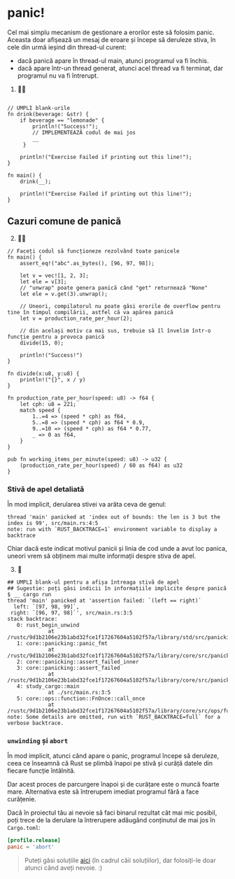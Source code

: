 # panic!
Cel mai simplu mecanism de gestionare a erorilor este să folosim panic. Aceasta doar afișează un mesaj de eroare și începe să deruleze stiva, în cele din urmă ieșind din thread-ul curent:

- dacă panică apare în thread-ul main, atunci programul va fi închis.
- dacă apare într-un thread generat, atunci acel thread va fi terminat, dar programul nu va fi întrerupt.


1. 🌟🌟
```rust,editable

// UMPLI blank-urile
fn drink(beverage: &str) {
    if beverage == "lemonade" {
        println!("Success!");
        // IMPLEMENTEAZĂ codul de mai jos
        __
     }

    println!("Exercise Failed if printing out this line!");
}

fn main() {
    drink(__);

    println!("Exercise Failed if printing out this line!");
}
```

## Cazuri comune de panică
2. 🌟🌟
```rust,editable
// Faceți codul să funcționeze rezolvând toate panicele
fn main() {
    assert_eq!("abc".as_bytes(), [96, 97, 98]);

    let v = vec![1, 2, 3];
    let ele = v[3];
    // "unwrap" poate genera panică când "get" returnează "None"
    let ele = v.get(3).unwrap();

    // Uneori, compilatorul nu poate găsi erorile de overflow pentru tine în timpul compilării, astfel că va apărea panică
    let v = production_rate_per_hour(2);

    // din același motiv ca mai sus, trebuie să îl învelim într-o funcție pentru a provoca panică
    divide(15, 0);

    println!("Success!")
}

fn divide(x:u8, y:u8) {
    println!("{}", x / y)
}

fn production_rate_per_hour(speed: u8) -> f64 {
    let cph: u8 = 221;
    match speed {
        1..=4 => (speed * cph) as f64,
        5..=8 => (speed * cph) as f64 * 0.9,
        9..=10 => (speed * cph) as f64 * 0.77,
        _ => 0 as f64,
    }
}

pub fn working_items_per_minute(speed: u8) -> u32 {
    (production_rate_per_hour(speed) / 60 as f64) as u32
}
```

### Stivă de apel detaliată
În mod implicit, derularea stivei va arăta ceva de genul:
```shell
thread 'main' panicked at 'index out of bounds: the len is 3 but the index is 99', src/main.rs:4:5
note: run with `RUST_BACKTRACE=1` environment variable to display a backtrace
```

Chiar dacă este indicat motivul panicii și linia de cod unde a avut loc panica, uneori vrem să obținem mai multe informații despre stiva de apel.

3. 🌟
```shell
## UMPLI blank-ul pentru a afișa întreaga stivă de apel
## Sugestie: poți găsi indicii în informațiile implicite despre panică
$ __ cargo run
thread 'main' panicked at 'assertion failed: `(left == right)`
  left: `[97, 98, 99]`,
 right: `[96, 97, 98]`', src/main.rs:3:5
stack backtrace:
   0: rust_begin_unwind
             at /rustc/9d1b2106e23b1abd32fce1f17267604a5102f57a/library/std/src/panicking.rs:498:5
   1: core::panicking::panic_fmt
             at /rustc/9d1b2106e23b1abd32fce1f17267604a5102f57a/library/core/src/panicking.rs:116:14
   2: core::panicking::assert_failed_inner
   3: core::panicking::assert_failed
             at /rustc/9d1b2106e23b1abd32fce1f17267604a5102f57a/library/core/src/panicking.rs:154:5
   4: study_cargo::main
             at ./src/main.rs:3:5
   5: core::ops::function::FnOnce::call_once
             at /rustc/9d1b2106e23b1abd32fce1f17267604a5102f57a/library/core/src/ops/function.rs:227:5
note: Some details are omitted, run with `RUST_BACKTRACE=full` for a verbose backtrace.
```

### `unwinding` și `abort`
În mod implicit, atunci când apare o panic, programul începe să deruleze, ceea ce înseamnă că Rust se plimbă înapoi pe stivă și curăță datele din fiecare funcție întâlnită.

Dar acest proces de parcurgere înapoi și de curățare este o muncă foarte mare. Alternativa este să întrerupem imediat programul fără a face curățenie.

Dacă în proiectul tău ai nevoie să faci binarul rezultat cât mai mic posibil, poți trece de la derulare la întrerupere adăugând conținutul de mai jos în `Cargo.toml`:
```toml
[profile.release]
panic = 'abort'
```


> Puteți găsi soluțiile [aici](https://github.com/sunface/rust-by-practice) (în cadrul căii soluțiilor), dar folosiți-le doar atunci când aveți nevoie. :)
